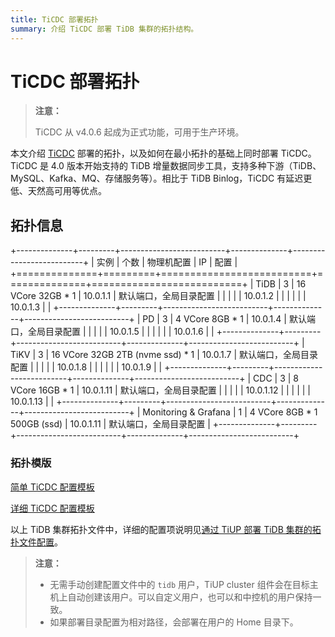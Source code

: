 ```yaml
---
title: TiCDC 部署拓扑
summary: 介绍 TiCDC 部署 TiDB 集群的拓扑结构。
---
```


# TiCDC 部署拓扑

> **注意：**
>
> TiCDC 从 v4.0.6 起成为正式功能，可用于生产环境。

本文介绍 [TiCDC](/ticdc/ticdc-overview.md) 部署的拓扑，以及如何在最小拓扑的基础上同时部署 TiCDC。TiCDC 是 4.0 版本开始支持的 TiDB 增量数据同步工具，支持多种下游（TiDB、MySQL、Kafka、MQ、存储服务等）。相比于 TiDB Binlog，TiCDC 有延迟更低、天然高可用等优点。

## 拓扑信息

+--------------+---------+--------------------------+--------------+--------------------------+
| 实例         | 个数     | 物理机配置                 | IP           | 配置                      |
+==============+=========+==========================+==============+==========================+
| TiDB         | 3       | 16 VCore 32GB * 1        | 10.0.1.1     | 默认端口，全局目录配置       |
|              |         |                          | 10.0.1.2     |                          |
|              |         |                          | 10.0.1.3     |                          |
+--------------+---------+--------------------------+--------------+--------------------------+
| PD           | 3       | 4 VCore 8GB * 1          | 10.0.1.4     | 默认端口，全局目录配置       |
|              |         |                          | 10.0.1.5     |                          |
|              |         |                          | 10.0.1.6     |                          |
+--------------+---------+--------------------------+--------------+--------------------------+
| TiKV         | 3       | 16 VCore 32GB 2TB (nvme ssd) * 1 | 10.0.1.7 | 默认端口，全局目录配置   |
|              |         |                          | 10.0.1.8     |                          |
|              |         |                          | 10.0.1.9     |                          |
+--------------+---------+--------------------------+--------------+--------------------------+
| CDC          | 3       | 8 VCore 16GB * 1         | 10.0.1.11    | 默认端口，全局目录配置       |
|              |         |                          | 10.0.1.12    |                          |
|              |         |                          | 10.0.1.13    |                          |
+--------------+---------+--------------------------+--------------+--------------------------+
| Monitoring & Grafana | 1 | 4 VCore 8GB * 1 500GB (ssd) | 10.0.1.11   | 默认端口，全局目录配置   |
+--------------+---------+--------------------------+--------------+--------------------------+

### 拓扑模版

[简单 TiCDC 配置模板](https://github.com/pingcap/docs/blob/master/config-templates/simple-cdc.yaml)

[详细 TiCDC 配置模板](https://github.com/pingcap/docs/blob/master/config-templates/complex-cdc.yaml)

以上 TiDB 集群拓扑文件中，详细的配置项说明见[通过 TiUP 部署 TiDB 集群的拓扑文件配置](/tiup/tiup-cluster-topology-reference.md#cdc_servers)。

> **注意：**
>
> - 无需手动创建配置文件中的 `tidb` 用户，TiUP cluster 组件会在目标主机上自动创建该用户。可以自定义用户，也可以和中控机的用户保持一致。
> - 如果部署目录配置为相对路径，会部署在用户的 Home 目录下。
